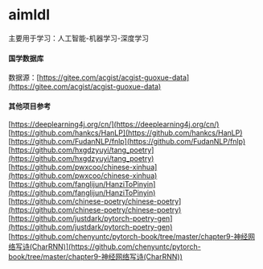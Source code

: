 # aimldl
主要用于学习：人工智能-机器学习-深度学习<br />

#### 国学数据库
数据源：[https://gitee.com/acgist/acgist-guoxue-data](https://gitee.com/acgist/acgist-guoxue-data)

#### 其他项目参考
[https://deeplearning4j.org/cn/](https://deeplearning4j.org/cn/)<br />
[https://github.com/hankcs/HanLP](https://github.com/hankcs/HanLP)<br />
[https://github.com/FudanNLP/fnlp](https://github.com/FudanNLP/fnlp)<br />
[https://github.com/hxgdzyuyi/tang_poetry](https://github.com/hxgdzyuyi/tang_poetry)<br />
[https://github.com/pwxcoo/chinese-xinhua](https://github.com/pwxcoo/chinese-xinhua)<br />
[https://github.com/fanglijun/HanziToPinyin](https://github.com/fanglijun/HanziToPinyin)<br />
[https://github.com/chinese-poetry/chinese-poetry](https://github.com/chinese-poetry/chinese-poetry)<br />
[https://github.com/justdark/pytorch-poetry-gen](https://github.com/justdark/pytorch-poetry-gen)<br />
[https://github.com/chenyuntc/pytorch-book/tree/master/chapter9-神经网络写诗(CharRNN)](https://github.com/chenyuntc/pytorch-book/tree/master/chapter9-神经网络写诗(CharRNN))<br />
